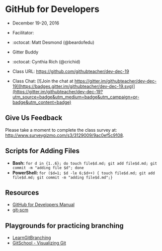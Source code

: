 # GitHub for Developers 

- December 19-20, 2016
- Facilitator:
 - :octocat: Matt Desmond (@beardofedu)
- Gitter Buddy
 - :octocat: Cynthia Rich (@crichid)

- Class URL: https://github.com/githubteacher/dev-dec-19

- Class Chat: [![Join the chat at https://gitter.im/githubteacher/dev-dec-19](https://badges.gitter.im/githubteacher/dev-dec-19.svg)](https://gitter.im/githubteacher/dev-dec-19?utm_source=badge&utm_medium=badge&utm_campaign=pr-badge&utm_content=badge)

## Give Us Feedback

Please take a moment to complete the class survey at: http://www.surveygizmo.com/s3/3129009/9ac0ef5c9108.

## Scripts for Adding Files

- **Bash:** `for d in {1..6}; do touch file$d.md; git add file$d.md; git commit -m "adding file $d"; done`
- **PowerShell:** `for ($d=1; $d -le 6;$d++) { touch file$d.md; git add file$d.md; git commit -m "adding file$d.md";}`

## Resources

- [GitHub for Developers Manual](github-for-developers-student-manual.pdf)
- [git-scm](https://git-scm.com)

## Playgrounds for practicing branching
- [LearnGitBranching](http://learngitbranching.js.org/?NODEMO)
- [GitSchool - Visualizing Git](http://git-school.github.io/visualizing-git/)
